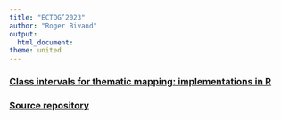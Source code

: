 ```yaml
---
title: "ECTQG’2023"
author: "Roger Bivand"
output: 
  html_document:
theme: united
---
```


### [Class intervals for thematic mapping: implementations in R](https://rsbivand.github.io/eqc23_talk/bivand_braga_2309.pdf)

### [Source repository](https://github.com/rsbivand/eqc23_talk)

